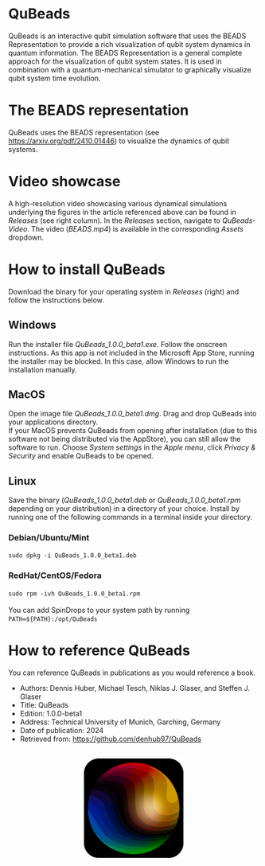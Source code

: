 # QuBeads
QuBeads is an interactive qubit simulation software that uses the BEADS Representation to provide a rich visualization of qubit system dynamics in quantum information. The BEADS Representation is a general complete approach for the visualization of qubit system states. It is used in combination with a quantum-mechanical simulator to graphically visualize qubit system time evolution.

# The BEADS representation
QuBeads uses the BEADS representation (see https://arxiv.org/pdf/2410.01446) to visualize the dynamics of qubit systems.
# Video showcase
A high-resolution video showcasing various dynamical simulations underlying the figures in the article referenced above can be found in *Releases* (see right column). In the *Releases* section, navigate to *QuBeads-Video*. The video (*BEADS.mp4*) is available in the corresponding *Assets* dropdown.

# How to install QuBeads
Download the binary for your operating system in *Releases* (right) and follow the instructions below.
## Windows
Run the installer file *QuBeads_1.0.0_beta1.exe*. Follow the onscreen instructions. As this app is not included in the Microsoft App Store, running the installer may be blocked. In this case, allow Windows to run the installation manually.
## MacOS
Open the image file *QuBeads_1.0.0_beta1.dmg*. Drag and drop QuBeads into your applications directory.<br>
If your MacOS prevents QuBeads from opening after installation (due to this software not being distributed via the AppStore), you can still allow the software to run. Choose *System settings* in the *Apple menu*, click *Privacy & Security* and enable QuBeads to be opened.
## Linux
Save the binary (*QuBeads_1.0.0_beta1.deb* or *QuBeads_1.0.0_beta1.rpm* depending on your distribution) in a directory of your choice. Install by running one of the following commands in a terminal inside your directory.
### Debian/Ubuntu/Mint
`sudo dpkg -i QuBeads_1.0.0_beta1.deb`
### RedHat/CentOS/Fedora
`sudo rpm -ivh QuBeads_1.0.0_beta1.rpm`<br><br>
You can add SpinDrops to your system path by running<br>
`PATH=${PATH}:/opt/QuBeads`

# How to reference QuBeads
You can reference QuBeads in publications as you would reference a book.
* Authors: Dennis Huber, Michael Tesch, Niklas J. Glaser, and Steffen J. Glaser
* Title: QuBeads
* Edition: 1.0.0-beta1
* Address: Technical University of Munich, Garching, Germany
* Date of publication: 2024
* Retrieved from: https://github.com/denhub97/QuBeads

<br>

<img src="QuBeadsIcon.png" style="width: 200px; height: 200px; display: block; float: none; margin-left: auto; margin-right: auto;">
